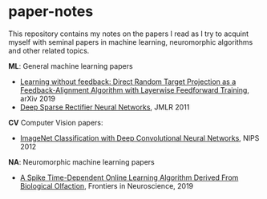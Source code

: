 # paper-notes
This repository contains my notes on the papers I read as I try to acquint myself with seminal papers in machine learning, neuromorphic algorithms and other related topics. 

**ML**: General machine learning papers  

- [Learning without feedback: Direct Random Target Projection as a Feedback-Alignment Algorithm with Layerwise Feedforward Training](https://github.com/ahanagangopadhyay/paper-notes/blob/master/ML/ML_without_backprop/2019_Learning_Without_Feedback:_Direct_Random_Target_Projection.md), arXiv 2019
- [Deep Sparse Rectifier Neural Networks](https://github.com/ahanagangopadhyay/paper-notes/blob/master/ML/2011_Deep_Sparse_Rectifier_Neural_Networks.md), JMLR 2011


**CV**  Computer Vision papers:

- [ImageNet Classification with Deep Convolutional Neural Networks](https://github.com/ahanagangopadhyay/paper-notes/blob/master/CV/2012_ImageNet_Classification_with_Deep_Convolutional_Neural_Networks.md), NIPS 2012


**NA**: Neuromorphic machine learning papers  

- [A Spike Time-Dependent Online Learning Algorithm Derived From Biological Olfaction](https://github.com/ahanagangopadhyay/paper-notes/blob/master/NA/2019_A_Spike-time_dependent_Online_Learning_Algorithm_derived_from_Biological_Olfaction.md), Frontiers in Neuroscience, 2019
